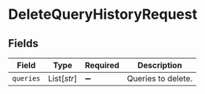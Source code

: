 # DeleteQueryHistoryRequest


## Fields

| Field              | Type               | Required           | Description        |
| ------------------ | ------------------ | ------------------ | ------------------ |
| `queries`          | List[*str*]        | :heavy_minus_sign: | Queries to delete. |